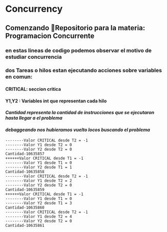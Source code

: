 # Concurrency
## Comenzando 🚀Repositorio para la materia: Programacion Concurrente
### en estas lineas de codigo podemos observar el motivo de estudiar concurrencia
### dos Tareas o hilos estan ejecutando acciones sobre variables en comun:
#### CRITICAL: seccion critica 
#### Y1,Y2 : Variables int que representan cada hilo
#### _**Cantidad** representa la cantidad de instrucciones que se ejecutaron hasta llegar a el problema_
#### _debaggeando nos hubieramos vuelto locos buscando el problema_
```
--------Valor CRITICAL desde T2 = -1
--------Valor Y1 desde T2 = 0
--------Valor Y2 desde T2 = 0
Cantidad-10635857
++++++Valor CRITICAL desde T1 = -1
--------Valor Y1 desde T1 = 0
--------Valor Y2 desde T1 = 1
Cantidad-10635858
--------Valor CRITICAL desde T2 = -1
--------Valor Y1 desde T2 = 2
--------Valor Y2 desde T2 = 0
Cantidad-10635859
++++++Valor CRITICAL desde T1 = -1
--------Valor Y1 desde T1 = 0
--------Valor Y2 desde T1 = 3
Cantidad-10635860
--------Valor CRITICAL desde T2 = -1
--------Valor Y1 desde T2 = 4
--------Valor Y2 desde T2 = 0
Cantidad-10635861
```
